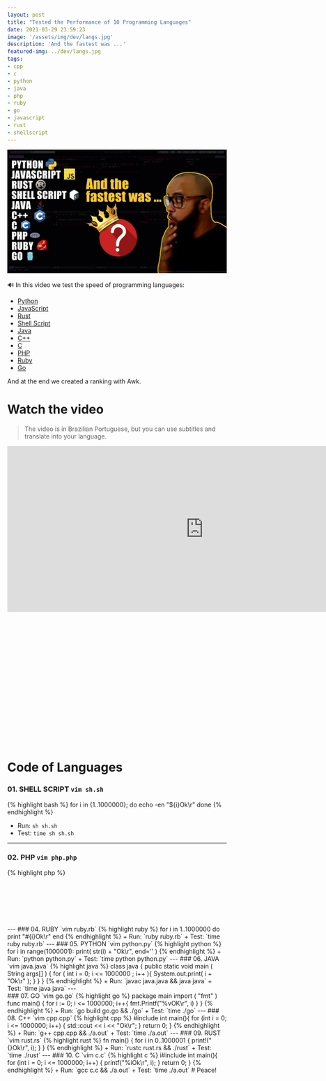 ```yaml
---
layout: post
title: "Tested the Performance of 10 Programming Languages"
date: 2021-03-29 23:59:23
image: '/assets/img/dev/langs.jpg'
description: 'And the fastest was ...'
featured-img: ../dev/langs.jpg
tags:
- cpp
- c
- python
- java
- php
- ruby
- go
- javascript
- rust
- shellscript
---
```


![Tested the Performance of 10 Programming Languages](/assets/img/dev/langs.jpg)

🔊 In this video we test the speed of programming languages:

+ [Python](https://en.terminalroot.com.br/the-30-best-python-libraries-and-packages-for-beginners/)
+ [JavaScript](https://en.terminalroot.com.br/os-31-melhores-frameworks-e-bibliotecas-javascript/)
+ [Rust](https://en.terminalroot.com.br/redox-os-a-system-written-in-rust-installation-and-concepts/)
+ [Shell Script](https://en.terminalroot.com.br/shell-an-object-oriented-shell-script/)
+ [Java](https://en.terminalroot.com.br/java-vs-kotlin-what-are-the-key-differences-between-them/)
+ [C++](https://en.terminalroot.com.br/i-created-a-c-financial-management-program-for-linux-and-windows/)
+ [C](https://en.terminalroot.com.br/why-is-the-c-programming-language-still-on-the-rise/)
+ [PHP](https://www.php.net/)
+ [Ruby](https://en.terminalroot.com.br/how-to-properly-install-ruby-bundler-and-jekyll-on-ubuntu-linux/)
+ [Go](https://en.terminalroot.com.br/install-in-your-preferred-editor-an-auto-complete-with-artificial-intelligence/)

And at the end we created a ranking with Awk.

# Watch the video
> The video is in Brazilian Portuguese, but you can use subtitles and translate into your language.

<iframe width="900" height="380" src="https://www.youtube.com/embed/spLIBqiv2Og" title="YouTube video player" frameborder="0" allow="accelerometer; autoplay; clipboard-write; encrypted-media; gyroscope; picture-in-picture" allowfullscreen></iframe>

<!-- QUADRADO -->
<script async src="//pagead2.googlesyndication.com/pagead/js/adsbygoogle.js"></script>
<ins class="adsbygoogle"
style="display:inline-block;width:336px;height:280px"
data-ad-client="ca-pub-2838251107855362"
data-ad-slot="5351066970"></ins>
<script>
(adsbygoogle = window.adsbygoogle || []).push({});
</script>

# Code of Languages
### 01. SHELL SCRIPT `vim sh.sh`
{% highlight bash %}
for i in {1..1000000};
  do
    echo -en "${i}Ok\r"
done
{% endhighlight %}
+ Run: `sh sh.sh`
+ Test: `time sh sh.sh`

---

### 02. PHP `vim php.php`
{% highlight php %}
<?php

for( $i = 0; $i <= 1000000; $i++ ){
  echo "{$i}Ok\r";
}
{% endhighlight %}
+ Run: `php php.php`
+ Test: `time php php.php`

---

### 03. JAVASCRIPT `vim js.js`
{% highlight js %}
for( var i = 0; i <= 1000000; i++ ){
  process.stdout.write( i + "Ok\r");
}
{% endhighlight %}
+ Run: `node js.js`
+ Test: `time node js.js`

<!-- MINI ANÚNCIO -->
<script async src="//pagead2.googlesyndication.com/pagead/js/adsbygoogle.js"></script>
<!-- Games Root -->
<ins class="adsbygoogle"
style="display:inline-block;width:730px;height:95px"
data-ad-client="ca-pub-2838251107855362"
data-ad-slot="5351066970"></ins>
<script>
(adsbygoogle = window.adsbygoogle || []).push({});
</script>

---

### 04. RUBY `vim ruby.rb`
{% highlight ruby %}
for i in 1..1000000 do
 print "#{i}Ok\r"
end
{% endhighlight %}
+ Run: `ruby ruby.rb`
+ Test: `time ruby ruby.rb`

---

### 05. PYTHON `vim python.py`
{% highlight python %}
for i in range(1000001):
    print( str(i) + "Ok\r", end='' )
{% endhighlight %}
+ Run: `python python.py`
+ Test: `time python python.py`

---

### 06. JAVA `vim java.java`
{% highlight java %}
class java {
  public static void main ( String args[] ) {
    for ( int i = 0; i <= 1000000 ; i++ ){
      System.out.print( i + "Ok\r" );
    }
  }
}
{% endhighlight %}
+ Run: `javac java.java && java java`
+ Test: `time java java`

---

<!-- RETANGULO LARGO 2 -->
<script async src="//pagead2.googlesyndication.com/pagead/js/adsbygoogle.js"></script>
<ins class="adsbygoogle"
style="display:block; text-align:center;"
data-ad-layout="in-article"
data-ad-format="fluid"
data-ad-client="ca-pub-2838251107855362"
data-ad-slot="8549252987"></ins>
<script>
(adsbygoogle = window.adsbygoogle || []).push({});
</script>

### 07. GO `vim go.go`
{% highlight go %}
package main
import (
  "fmt"
)

func main() {
  for i := 0; i <= 1000000; i++{
    fmt.Printf("%vOK\r", i)
  }

}
{% endhighlight %}
+ Run: `go build go.go && ./go`
+ Test: `time ./go`

---

### 08. C++ `vim cpp.cpp`
{% highlight cpp %}
#include <iostream>

int main(){
  for (int i = 0; i <= 1000000; i++) {
   std::cout << i << "Ok\r";
  }
  return 0;
}
{% endhighlight %}
+ Run: `g++ cpp.cpp && ./a.out`
+ Test: `time ./a.out`

---

### 09. RUST `vim rust.rs`
{% highlight rust %}
fn main() {
 for i in 0..1000001 {
    print!("{}Ok\r", i);
 }
}
{% endhighlight %}
+ Run: `rustc rust.rs && ./rust`
+ Test: `time ./rust`

---

### 10. C `vim c.c`
{% highlight c %}
i#include <stdio.h>

int main(){
  for (int i = 0; i <= 1000000; i++) {
    printf("%iOk\r", i);
  }
  return 0;
}
{% endhighlight %}
+ Run: `gcc c.c && ./a.out`
+ Test: `time ./a.out`

# Peace!

